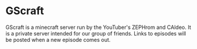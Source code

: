 # GScraft
GScraft is a minecraft server run by the YouTuber's ZEPHrom and CAldeo. It is a private server intended for our group of friends. Links to episodes will  be posted when a new episode comes out.
